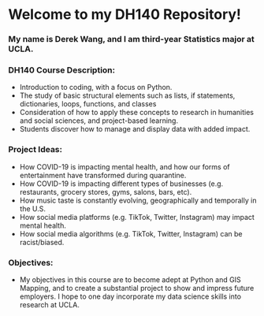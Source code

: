 # Welcome to my DH140 Repository!

### My name is Derek Wang, and I am third-year Statistics major at UCLA.


### DH140 Course Description:
- Introduction to coding, with a focus on Python. 
- The study of basic structural elements such as lists, if statements, dictionaries, loops, functions, and classes
- Consideration of how to apply these concepts to research in humanities and social sciences, and project-based learning.
- Students discover how to manage and display data with added impact. 

### Project Ideas:
- How COVID-19 is impacting mental health, and how our forms of entertainment have transformed during quarantine.
- How COVID-19 is impacting different types of businesses (e.g. restaurants, grocery stores, gyms, salons, bars, etc).
- How music taste is constantly evolving, geographically and temporally in the U.S.
- How social media platforms (e.g. TikTok, Twitter, Instagram) may impact mental health.
- How social media algorithms (e.g. TikTok, Twitter, Instagram) can be racist/biased. 

### Objectives:
- My objectives in this course are to become adept at Python and GIS Mapping, and to create a substantial project to show and impress future employers. I hope to one day incorporate my data science skills into research at UCLA.
